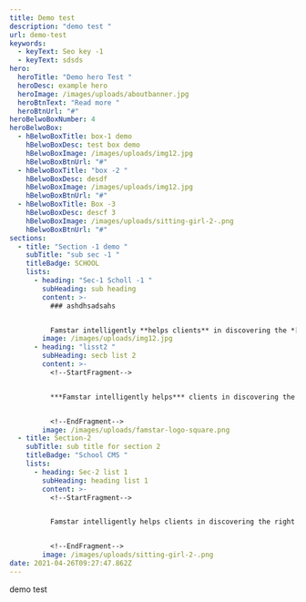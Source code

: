 ```yaml
---
title: Demo test
description: "demo test "
url: demo-test
keywords:
  - keyText: Seo key -1
  - keyText: sdsds
hero:
  heroTitle: "Demo hero Test "
  heroDesc: example hero
  heroImage: /images/uploads/aboutbanner.jpg
  heroBtnText: "Read more "
  heroBtnUrl: "#"
heroBelwoBoxNumber: 4
heroBelwoBox:
  - hBelwoBoxTitle: box-1 demo
    hBelwoBoxDesc: test box demo
    hBelwoBoxImage: /images/uploads/img12.jpg
    hBelwoBoxBtnUrl: "#"
  - hBelwoBoxTitle: "box -2 "
    hBelwoBoxDesc: desdf
    hBelwoBoxImage: /images/uploads/img12.jpg
    hBelwoBoxBtnUrl: "#"
  - hBelwoBoxTitle: Box -3
    hBelwoBoxDesc: descf 3
    hBelwoBoxImage: /images/uploads/sitting-girl-2-.png
    hBelwoBoxBtnUrl: "#"
sections:
  - title: "Section -1 demo "
    subTitle: "sub sec -1 "
    titleBadge: SCHOOL
    lists:
      - heading: "Sec-1 Scholl -1 "
        subHeading: sub heading
        content: >-
          ### ashdhsadsahs


          Famstar intelligently **helps clients** in discovering the *[right influencer](#)*s for their brands, products & services and earn 11 times better return on investment than other traditional forms of digital marketing.
        image: /images/uploads/img12.jpg
      - heading: "lisst2 "
        subHeading: secb list 2
        content: >-
          <!--StartFragment-->


          ***Famstar intelligently helps*** clients in discovering the right influencers for their brands, products & services and earn 11 times better return on investment than other traditional forms of digital marketing.


          <!--EndFragment-->
        image: /images/uploads/famstar-logo-square.png
  - title: Section-2
    subTitle: sub title for section 2
    titleBadge: "School CMS "
    lists:
      - heading: Sec-2 list 1
        subHeading: heading list 1
        content: >-
          <!--StartFragment-->


          Famstar intelligently helps clients in discovering the right influencers for their brands, pro*ducts & servi*ces and earn 11 times better return on investment than other traditional forms of digital marketing.


          <!--EndFragment-->
        image: /images/uploads/sitting-girl-2-.png
date: 2021-04-26T09:27:47.862Z
---
```

demo test